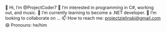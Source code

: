 👋 Hi, I’m @ProjectCoder7
👀 I’m interested in programming in C#, working out, and music.
🌱 I’m currently learning to become a .NET developer.
💞️ I’m looking to collaborate on ...
📫 How to reach me: projectzielinski@gmail.com
😄 Pronouns: he/him
<!---
ProjectCoder7/ProjectCoder7 is a ✨ special ✨ repository because its `README.md` (this file) appears on your GitHub profile.
You can click the Preview link to take a look at your changes.
--->
